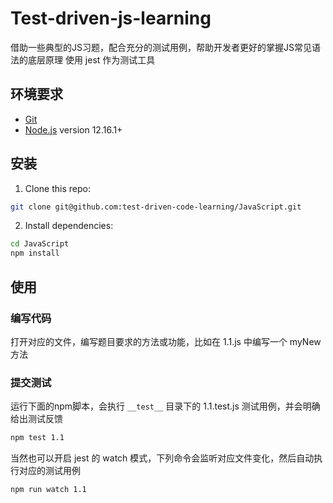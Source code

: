 # Test-driven-js-learning
借助一些典型的JS习题，配合充分的测试用例，帮助开发者更好的掌握JS常见语法的底层原理
使用 jest 作为测试工具

## 环境要求
- [Git](https://git-scm.com/)
- [Node.js](https://nodejs.org/en/) version 12.16.1+

## 安装
1. Clone this repo:

  ``` bash
  git clone git@github.com:test-driven-code-learning/JavaScript.git
  ```

2. Install dependencies:

  ``` bash
  cd JavaScript
  npm install
  ```

## 使用
### 编写代码
打开对应的文件，编写题目要求的方法或功能，比如在 1.1.js 中编写一个 myNew 方法 


### 提交测试

运行下面的npm脚本，会执行 `__test__` 目录下的 1.1.test.js 测试用例，并会明确给出测试反馈

``` bash
npm test 1.1
```

当然也可以开启 jest 的 watch 模式，下列命令会监听对应文件变化，然后自动执行对应的测试用例

``` bash
npm run watch 1.1
```
